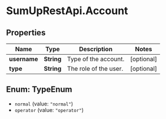 # SumUpRestApi.Account

## Properties
Name | Type | Description | Notes
------------ | ------------- | ------------- | -------------
**username** | **String** | Type of the account. | [optional] 
**type** | **String** | The role of the user. | [optional] 

<a name="TypeEnum"></a>
## Enum: TypeEnum

* `normal` (value: `"normal"`)
* `operator` (value: `"operator"`)

